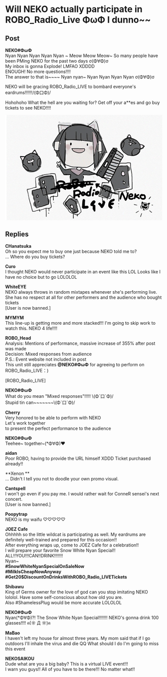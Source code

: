 # Will NEKO actually participate in ROBO_Radio_Live ΦωΦ I dunno~~
## Post
**NEKO#ΦωΦ**<br>
Nyan Nyan Nyan Nyan Nyan ~ Meow Meow Meow~ So many people have been PMing NEKO for the past two days σ(Φ∀Φ)σ<br>
My inbox is gonna Explode! LMFAO XDDDD<br>
ENOUGH! No more questions!!!!<br>
The answer to that is~~~~ Nyan nyan~ Nyan Nyan Nyan Nyan σ(Φ∀Φ)σ

NEKO will be gracing ROBO\_Radio\_LIVE to bombard everyone's eardrums!!!!!!/(Φ口Φ)/

Hohohoho What the hell are you waiting for? Get off your a\*\*es and go buy tickets to see NEKO!!!!

![n3001.png](./attachments/n3001.png)
## Replies
**CHanatsuka**<br>
Oh so you expect me to buy one just because NEKO told me to?<br>
... Where do you buy tickets?

**Curo**<br>
I thought NEKO would never participate in an event like this LOL Looks like I have no choice but to go LOLOLOL

**WhiteEYE**<br>
NEKO always throws in random mixtapes whenever she's performing live. She has no respect at all for other performers and the audience who bought tickets<br>
[User is now banned.]

**MYMYM**<br>
This line-up is getting more and more stacked!!! I'm going to skip work to watch this. NEKO 4 life!!!!

**ROBO_Head**<br>
Analysis: Mentions of performance, massive increase of 355% after post was made <br>
Decision: Mixed responses from audience<br>
P.S.: Event website not included in post<br>
This unit still appreciates **@NEKO\#ΦωΦ** for agreeing to perform on ROBO\_Radio\_LIVE：)

[ROBO\_Radio\_LIVE]

**NEKO#ΦωΦ**<br>
What do you mean "Mixed responses"!!!!! \\(Φˋ口ˊΦ)/<br>
Stupid tin can~~~~~~~\\(Φˋ口ˊΦ)/

**Cherry**<br>
Very honored to be able to perform with NEKO<br>
Let's work together<br>
to present the perfect performance to the audience

**NEKO#ΦωΦ**<br>
Teehee~ together~(\*Φ∀Φ)♥

**aidan**<br>
Poor ROBO, having to provide the URL himself XDDD Ticket purchased already!!

**Xenon **<br>
... Didn't I tell you not to doodle your own promo visual.

**Cantspell**<br>
I won't go even if you pay me. I would rather wait for ConneR sensei's next concert.<br>
[User is now banned.]

**Poopytrap**<br>
NEKO is my waifu ♡♡♡♡♡

**JOEZ Cafe**<br>
Ohhhhh so the little wildcat is participating as well. My eardrums are definitely well-trained and prepared for this occasion!!<br>
After everything wraps up, come to JOEZ Cafe for a celebration!!<br>
I will prepare your favorite Snow White Nyan Special!! ALL!!YOU!!!CAN!!DRINK!!!!!!!<br>
Nyan~<br>
**\#SnowWhiteNyanSpecialOnSaleNow**<br>
**\#MilkIsCheapNowAnyway**<br>
**\#Get20$DiscountOnDrinksWithROBO\_Radio\_LIVETickets**

**Shibawu**<br>
King of Germs owner for the love of god can you stop imitating NEKO lololol. Have some self-conscious about how old you are.<br>
Also \#ShamelessPlug would be more accurate LOLOLOL

**NEKO#ΦωΦ**<br>
Nyan(\*Φ∀Φ)?! The Snow White Nyan Special!!!!!!! NEKO's gonna drink 100 glasses!!!! ฅ(☼ Д ☼)ฅ

**MaBao**<br>
I haven't left my house for almost three years. My mom said that if I go outdoors I'll inhale the virus and die QQ What should I do I'm going to miss this event

**NEKOSAIKOU**<br>
Dude what are you a big baby? This is a virtual LIVE event!!!<br>
I warn you guys!! All of you have to be there!!! No matter what!!

